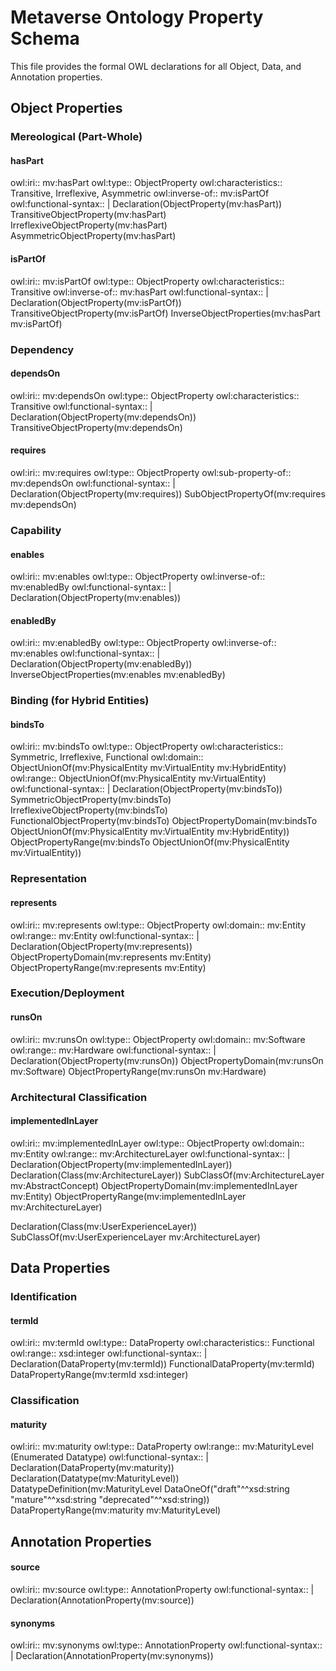 # Metaverse Ontology Property Schema

This file provides the formal OWL declarations for all Object, Data, and Annotation properties.

## Object Properties

### Mereological (Part-Whole)

#### hasPart

owl:iri:: mv:hasPart
owl:type:: ObjectProperty
owl:characteristics:: Transitive, Irreflexive, Asymmetric
owl:inverse-of:: mv:isPartOf
owl:functional-syntax:: |
  Declaration(ObjectProperty(mv:hasPart))
  TransitiveObjectProperty(mv:hasPart)
  IrreflexiveObjectProperty(mv:hasPart)
  AsymmetricObjectProperty(mv:hasPart)

#### isPartOf

owl:iri:: mv:isPartOf
owl:type:: ObjectProperty
owl:characteristics:: Transitive
owl:inverse-of:: mv:hasPart
owl:functional-syntax:: |
  Declaration(ObjectProperty(mv:isPartOf))
  TransitiveObjectProperty(mv:isPartOf)
  InverseObjectProperties(mv:hasPart mv:isPartOf)

### Dependency

#### dependsOn

owl:iri:: mv:dependsOn
owl:type:: ObjectProperty
owl:characteristics:: Transitive
owl:functional-syntax:: |
  Declaration(ObjectProperty(mv:dependsOn))
  TransitiveObjectProperty(mv:dependsOn)

#### requires

owl:iri:: mv:requires
owl:type:: ObjectProperty
owl:sub-property-of:: mv:dependsOn
owl:functional-syntax:: |
  Declaration(ObjectProperty(mv:requires))
  SubObjectPropertyOf(mv:requires mv:dependsOn)

### Capability

#### enables

owl:iri:: mv:enables
owl:type:: ObjectProperty
owl:inverse-of:: mv:enabledBy
owl:functional-syntax:: |
  Declaration(ObjectProperty(mv:enables))

#### enabledBy

owl:iri:: mv:enabledBy
owl:type:: ObjectProperty
owl:inverse-of:: mv:enables
owl:functional-syntax:: |
  Declaration(ObjectProperty(mv:enabledBy))
  InverseObjectProperties(mv:enables mv:enabledBy)

### Binding (for Hybrid Entities)

#### bindsTo

owl:iri:: mv:bindsTo
owl:type:: ObjectProperty
owl:characteristics:: Symmetric, Irreflexive, Functional
owl:domain:: ObjectUnionOf(mv:PhysicalEntity mv:VirtualEntity mv:HybridEntity)
owl:range:: ObjectUnionOf(mv:PhysicalEntity mv:VirtualEntity)
owl:functional-syntax:: |
  Declaration(ObjectProperty(mv:bindsTo))
  SymmetricObjectProperty(mv:bindsTo)
  IrreflexiveObjectProperty(mv:bindsTo)
  FunctionalObjectProperty(mv:bindsTo)
  ObjectPropertyDomain(mv:bindsTo ObjectUnionOf(mv:PhysicalEntity mv:VirtualEntity mv:HybridEntity))
  ObjectPropertyRange(mv:bindsTo ObjectUnionOf(mv:PhysicalEntity mv:VirtualEntity))

### Representation

#### represents

owl:iri:: mv:represents
owl:type:: ObjectProperty
owl:domain:: mv:Entity
owl:range:: mv:Entity
owl:functional-syntax:: |
  Declaration(ObjectProperty(mv:represents))
  ObjectPropertyDomain(mv:represents mv:Entity)
  ObjectPropertyRange(mv:represents mv:Entity)

### Execution/Deployment

#### runsOn

owl:iri:: mv:runsOn
owl:type:: ObjectProperty
owl:domain:: mv:Software
owl:range:: mv:Hardware
owl:functional-syntax:: |
  Declaration(ObjectProperty(mv:runsOn))
  ObjectPropertyDomain(mv:runsOn mv:Software)
  ObjectPropertyRange(mv:runsOn mv:Hardware)

### Architectural Classification

#### implementedInLayer

owl:iri:: mv:implementedInLayer
owl:type:: ObjectProperty
owl:domain:: mv:Entity
owl:range:: mv:ArchitectureLayer
owl:functional-syntax:: |
  Declaration(ObjectProperty(mv:implementedInLayer))
  Declaration(Class(mv:ArchitectureLayer))
  SubClassOf(mv:ArchitectureLayer mv:AbstractConcept)
  ObjectPropertyDomain(mv:implementedInLayer mv:Entity)
  ObjectPropertyRange(mv:implementedInLayer mv:ArchitectureLayer)

  Declaration(Class(mv:UserExperienceLayer))
  SubClassOf(mv:UserExperienceLayer mv:ArchitectureLayer)

## Data Properties

### Identification

#### termId

owl:iri:: mv:termId
owl:type:: DataProperty
owl:characteristics:: Functional
owl:range:: xsd:integer
owl:functional-syntax:: |
  Declaration(DataProperty(mv:termId))
  FunctionalDataProperty(mv:termId)
  DataPropertyRange(mv:termId xsd:integer)

### Classification

#### maturity

owl:iri:: mv:maturity
owl:type:: DataProperty
owl:range:: mv:MaturityLevel (Enumerated Datatype)
owl:functional-syntax:: |
  Declaration(DataProperty(mv:maturity))
  Declaration(Datatype(mv:MaturityLevel))
  DatatypeDefinition(mv:MaturityLevel DataOneOf("draft"^^xsd:string "mature"^^xsd:string "deprecated"^^xsd:string))
  DataPropertyRange(mv:maturity mv:MaturityLevel)

## Annotation Properties

#### source

owl:iri:: mv:source
owl:type:: AnnotationProperty
owl:functional-syntax:: |
  Declaration(AnnotationProperty(mv:source))

#### synonyms

owl:iri:: mv:synonyms
owl:type:: AnnotationProperty
owl:functional-syntax:: |
  Declaration(AnnotationProperty(mv:synonyms))
